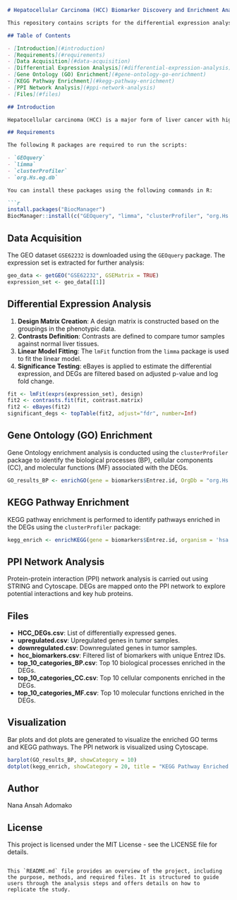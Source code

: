 ```markdown
# Hepatocellular Carcinoma (HCC) Biomarker Discovery and Enrichment Analysis

This repository contains scripts for the differential expression analysis and enrichment analysis of genes associated with Hepatocellular Carcinoma (HCC) using publicly available GEO data (GSE62232). The analysis is performed using R and involves various bioinformatics packages such as `limma`, `clusterProfiler`, and `org.Hs.eg.db`.

## Table of Contents

- [Introduction](#introduction)
- [Requirements](#requirements)
- [Data Acquisition](#data-acquisition)
- [Differential Expression Analysis](#differential-expression-analysis)
- [Gene Ontology (GO) Enrichment](#gene-ontology-go-enrichment)
- [KEGG Pathway Enrichment](#kegg-pathway-enrichment)
- [PPI Network Analysis](#ppi-network-analysis)
- [Files](#files)

## Introduction

Hepatocellular carcinoma (HCC) is a major form of liver cancer with high mortality rates. This analysis aims to identify differentially expressed genes (DEGs) between tumor and normal liver tissues, and to perform enrichment analysis to uncover biological processes, cellular components, molecular functions, and pathways associated with these DEGs.

## Requirements

The following R packages are required to run the scripts:

- `GEOquery`
- `limma`
- `clusterProfiler`
- `org.Hs.eg.db`

You can install these packages using the following commands in R:

```r
install.packages("BiocManager")
BiocManager::install(c("GEOquery", "limma", "clusterProfiler", "org.Hs.eg.db"))
```

## Data Acquisition

The GEO dataset `GSE62232` is downloaded using the `GEOquery` package. The expression set is extracted for further analysis:

```r
geo_data <- getGEO("GSE62232", GSEMatrix = TRUE)
expression_set <- geo_data[[1]]
```

## Differential Expression Analysis

1. **Design Matrix Creation**: A design matrix is constructed based on the groupings in the phenotypic data.
2. **Contrasts Definition**: Contrasts are defined to compare tumor samples against normal liver tissues.
3. **Linear Model Fitting**: The `lmFit` function from the `limma` package is used to fit the linear model.
4. **Significance Testing**: eBayes is applied to estimate the differential expression, and DEGs are filtered based on adjusted p-value and log fold change.

```r
fit <- lmFit(exprs(expression_set), design)
fit2 <- contrasts.fit(fit, contrast.matrix)
fit2 <- eBayes(fit2)
significant_degs <- topTable(fit2, adjust="fdr", number=Inf)
```

## Gene Ontology (GO) Enrichment

Gene Ontology enrichment analysis is conducted using the `clusterProfiler` package to identify the biological processes (BP), cellular components (CC), and molecular functions (MF) associated with the DEGs.

```r
GO_results_BP <- enrichGO(gene = biomarkers$Entrez.id, OrgDb = "org.Hs.eg.db", keyType = "ENTREZID", ont = "BP", pAdjustMethod = "BH", readable = TRUE)
```

## KEGG Pathway Enrichment

KEGG pathway enrichment is performed to identify pathways enriched in the DEGs using the `clusterProfiler` package:

```r
kegg_enrich <- enrichKEGG(gene = biomarkers$Entrez.id, organism = 'hsa')
```

## PPI Network Analysis

Protein-protein interaction (PPI) network analysis is carried out using STRING and Cytoscape. DEGs are mapped onto the PPI network to explore potential interactions and key hub proteins.

## Files

- **HCC_DEGs.csv**: List of differentially expressed genes.
- **upregulated.csv**: Upregulated genes in tumor samples.
- **downregulated.csv**: Downregulated genes in tumor samples.
- **hcc_biomarkers.csv**: Filtered list of biomarkers with unique Entrez IDs.
- **top_10_categories_BP.csv**: Top 10 biological processes enriched in the DEGs.
- **top_10_categories_CC.csv**: Top 10 cellular components enriched in the DEGs.
- **top_10_categories_MF.csv**: Top 10 molecular functions enriched in the DEGs.

## Visualization

Bar plots and dot plots are generated to visualize the enriched GO terms and KEGG pathways. The PPI network is visualized using Cytoscape.

```r
barplot(GO_results_BP, showCategory = 10)
dotplot(kegg_enrich, showCategory = 20, title = "KEGG Pathway Enriched Terms")
```

## Author

Nana Ansah Adomako

## License

This project is licensed under the MIT License - see the LICENSE file for details.
```

This `README.md` file provides an overview of the project, including the purpose, methods, and required files. It is structured to guide users through the analysis steps and offers details on how to replicate the study.
